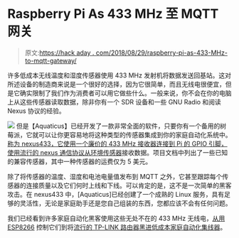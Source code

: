 # Raspberry Pi As 433 MHz 至 MQTT 网关

> 原文:[https://hack aday . com/2018/08/29/raspberry-pi-as-433-MHz-to-mqtt-gateway/](https://hackaday.com/2018/08/29/raspberry-pi-as-433-mhz-to-mqtt-gateway/)

许多低成本无线温度和湿度传感器使用 433 MHz 发射机将数据发送回基站。这对所述设备的制造商来说是一个很好的选择，因为它很简单，而且无线电很便宜，但是它确实限制了我们作为消费者可以用它做些什么。一般来说，你不会在你的电脑上从这些传感器读取数据，除非你有一个 SDR 设备和一些 GNU Radio 和阅读 Nexus 协议的经验。

[![](../Images/210ac52989bf28ac879db659e28d305c.png)](https://hackaday.com/wp-content/uploads/2018/08/433_detail.jpg) 但是【Aquaticus】已经开发了一款非常全面的软件，只要你有一个备用的树莓派，它就可以让你更容易地将这种类型的传感器集成到你的家庭自动化系统中。[称为 nexus433，它使用一个廉价的 433 MHz 接收器连接到 Pi 的 GPIO 引脚，使用流行的 nexus 通信协议从环境传感器](https://github.com/aquaticus/nexus433)接收数据。项目文档中列出了一些已知的兼容传感器，其中一种传感器的运费仅为 5 美元。

除了将传感器的温度、湿度和电池电量值发布到 MQTT 之外，它甚至跟踪每个传感器的连接质量以及它们何时上线和下线。可以肯定的是，这不是一次简单的黑客攻击。在 nexus433 中，[Aquaticus]已经创建了一个成熟的 Linux 服务，具有足够的灵活性，无论是家庭助手还是您自己组装的东西，您都应该不会有任何问题。

我们已经看到许多家庭自动化黑客使用这些无处不在的 433 MHz 无线电，[从用 ESP8266](https://hackaday.com/2016/05/01/minimal-433-mhz-web-home-automation/) 控制它们到将[流行的 TP-LINK 路由器黑进低成本家庭自动化集线器](https://hackaday.com/2016/10/26/converting-a-tp-link-router-to-mission-control-for-cheap-433mhz-home-automation/)。